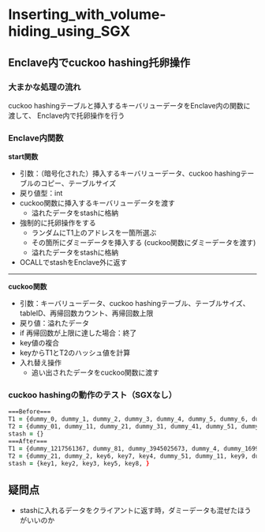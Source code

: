 # Inserting_with_volume-hiding_using_SGX

## Enclave内でcuckoo hashing托卵操作
### 大まかな処理の流れ
cuckoo hashingテーブルと挿入するキーバリューデータをEnclave内の関数に渡して、
Enclave内で托卵操作を行う

### Enclave内関数
**start関数**
- 引数：（暗号化された）挿入するキーバリューデータ、cuckoo hashingテーブルのコピー、テーブルサイズ
- 戻り値型：int
- cuckoo関数に挿入するキーバリューデータを渡す
    - 溢れたデータをstashに格納
- 強制的に托卵操作をする
    - ランダムにT1上のアドレスを一箇所選ぶ
    - その箇所にダミーデータを挿入する (cuckoo関数にダミーデータを渡す)
    - 溢れたデータをstashに格納
- OCALLでstashをEnclave外に返す
---
**cuckoo関数**
- 引数：キーバリューデータ、cuckoo hashingテーブル、テーブルサイズ、tableID、再帰回数カウント、再帰回数上限
- 戻り値：溢れたデータ
- if 再帰回数が上限に達した場合：終了
- key値の複合
- keyからT1とT2のハッシュ値を計算
- 入れ替え操作
    - 追い出されたデータをcuckoo関数に渡す

### cuckoo hashingの動作のテスト（SGXなし）
```zsh
===Before===
T1 = {dummy_0, dummy_1, dummy_2, dummy_3, dummy_4, dummy_5, dummy_6, dummy_7, dummy_8, dummy_9}
T2 = {dummy_01, dummy_11, dummy_21, dummy_31, dummy_41, dummy_51, dummy_61, dummy_71, dummy_81, dummy_91}
stash = {}
===After===
T1 = {dummy_1217561367, dummy_81, dummy_3945025673, dummy_4, dummy_1699515842, dummy_9, dummy_1620770490, key0, dummy_31, dummy_2439117702}
T2 = {dummy_21, dummy_2, key6, key7, key4, dummy_51, dummy_11, key9, dummy_546934652, dummy_615570064}
stash = {key1, key2, key3, key5, key8, }
```
## 疑問点
- stashに入れるデータをクライアントに返す時，ダミーデータも混ぜたほうがいいのか
